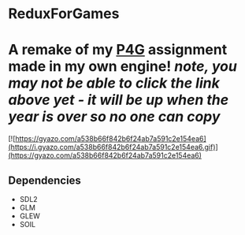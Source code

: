 # ReduxForGames

A remake of my [P4G](http://github.com/crysikrend/P4G) assignment made in my own engine!
*note, you may not be able to click the link above yet - it will be up when the year is over so no one can copy*
===

[![https://gyazo.com/a538b66f842b6f24ab7a591c2e154ea6](https://i.gyazo.com/a538b66f842b6f24ab7a591c2e154ea6.gif)](https://gyazo.com/a538b66f842b6f24ab7a591c2e154ea6)

## Dependencies

- SDL2
- GLM
- GLEW
- SOIL
